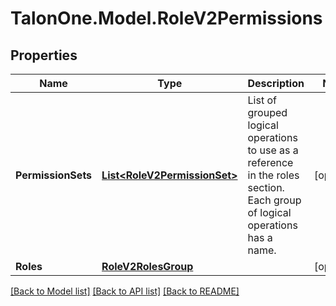 # TalonOne.Model.RoleV2Permissions
## Properties

Name | Type | Description | Notes
------------ | ------------- | ------------- | -------------
**PermissionSets** | [**List&lt;RoleV2PermissionSet&gt;**](RoleV2PermissionSet.md) | List of grouped logical operations to use as a reference in the roles section. Each group of logical operations has a name. | [optional] 
**Roles** | [**RoleV2RolesGroup**](RoleV2RolesGroup.md) |  | [optional] 

[[Back to Model list]](../README.md#documentation-for-models) [[Back to API list]](../README.md#documentation-for-api-endpoints) [[Back to README]](../README.md)

